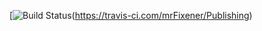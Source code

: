 [![Build Status](https://travis-ci.com/mrFixener/Publishing.svg?branch=master)(https://travis-ci.com/mrFixener/Publishing)
